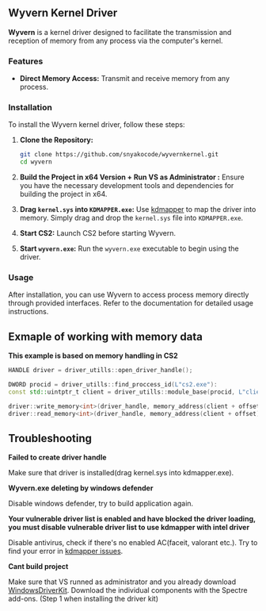   ## Wyvern Kernel Driver

**Wyvern** is a kernel driver designed to facilitate the transmission and reception of memory from any process via the computer's kernel.

### Features
- **Direct Memory Access:** Transmit and receive memory from any process.

### Installation

To install the Wyvern kernel driver, follow these steps:

1. **Clone the Repository:**
   ```bash
   git clone https://github.com/snyakocode/wyvernkernel.git
   cd wyvern
   ```

2. **Build the Project in x64 Version + Run VS as Administrator :**
   Ensure you have the necessary development tools and dependencies for building the project in x64.

3. **Drag `kernel.sys` into `KDMAPPER.exe`:**
   Use [kdmapper](https://github.com/TheCruZ/kdmapper) to map the driver into memory. Simply drag and drop the `kernel.sys` file into `KDMAPPER.exe`.

4. **Start CS2:**
   Launch CS2 before starting Wyvern.

5. **Start `wyvern.exe`:**
   Run the `wyvern.exe` executable to begin using the driver.

### Usage

After installation, you can use Wyvern to access process memory directly through provided interfaces. Refer to the documentation for detailed usage instructions.

## Exmaple of working with memory data

**This example is based on memory handling in CS2**
```cpp
HANDLE driver = driver_utills::open_driver_handle();

DWORD procid = driver_utills::find_proccess_id(L"cs2.exe"): 
const std::uintptr_t client = driver_utills::module_base(procid, L"client.dll"); 

driver::write_memory<int>(driver_handle, memory_address(client + offset), value);
driver::read_memory<int>(driver_handle, memory_address(client + offset));
```

## Troubleshooting
**Failed to create driver handle** 

Make sure that driver is installed(drag kernel.sys into kdmapper.exe).

**Wyvern.exe deleting by windows defender**

Disable windows defender, try to build application again.

**Your vulnerable driver list is enabled and have blocked the driver loading, you must disable vulnerable driver list to use kdmapper with intel driver**

Disable antivirus, check if there's no enabled AC(faceit, valorant etc.).
Try to find your error in [kdmapper issues](github.com/thecruz/kdmapper/issues/).

**Cant build project**

Make sure that VS runned as administrator and you already download [WindowsDriverKit](https://learn.microsoft.com/en-us/windows-hardware/drivers/download-the-wdk).
Download the individual components with the Spectre add-ons. (Step 1 when installing the driver kit)

